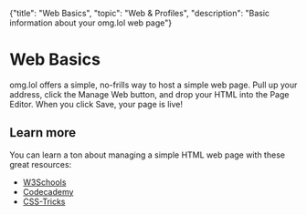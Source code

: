 {"title": "Web Basics", "topic": "Web & Profiles", "description": "Basic information about your omg.lol web page"}

# Web Basics

omg.lol offers a simple, no-frills way to host a simple web page. Pull up your address, click the Manage Web button, and drop your HTML into the Page Editor. When you click Save, your page is live!

## Learn more

You can learn a ton about managing a simple HTML web page with these great resources:

* [W3Schools](https://www.w3schools.com)
* [Codecademy](https://www.codecademy.com/catalog/language/html-css)
* [CSS-Tricks](https://css-tricks.com)
